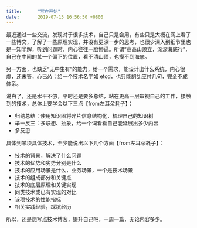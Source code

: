```yaml
---
title:      "写在开始"
date:       2019-07-15 16:56:50 +0800
---
```


最近通过一些交流，发现对于很多技术，自己只是会用，有些只是大概在网上看了一些博文，了解了一些原理实现，并没有更深一步的思考，也很少深入到细节里也是一知半解，听到问题时，内心往往一脸懵逼。所谓“高高山顶立，深深海底行”，自己在中间的某一个偏下的位置，看不清山顶，也摸不到海底。

另一方面，也缺乏“无中生有”的能力，给一个需求，能设计出什么系统，内心很虚，还未答，心已怂；给一个技术名字如 etcd，也只能胡乱应付几句，完全不成体系。

说白了，还是水平不够，平时还是要多总结，站在更高一层审视自己的工作，接触到的技术，总体上要学会以下三点【from左耳朵耗子】：
- 归纳总结：使用知识图将碎片信息结构化，梳理自己的知识树
- 举一反三：多联想、抽象，给一个词看看自己能延展出多少内容
- 多反思

具体到某项具体技术，至少能说出以下几个方面【from左耳朵耗子】：
- 技术的背景，解决了什么问题
- 技术的优势和劣势分别是什么
- 技术的应用场景是什么，业务场景，一个是技术场景
- 技术的组成部分和关键点
- 技术的底层原理和关键实现
- 同类技术或已有实现的对比
- 该项技术的性能指标
- 相关实践经验，踩坑经历

所以，还是想写点技术博客，提升自己吧，一周一篇，无论内容多少。
